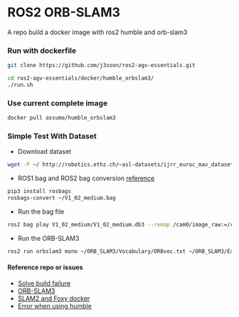# ROS2 ORB-SLAM3

A repo build a docker image with ros2 humble and orb-slam3

### Run with dockerfile

```bash
git clone https://github.com/j3soon/ros2-agv-essentials.git 
```

```bash
cd ros2-agv-essentials/docker/humble_orbslam3/
./run.sh
```

### Use current complete image

```bash
docker pull assume/humble_orbslam3
```

### Simple Test With Dataset

- Download dataset
```bash
wget -P ~/ http://robotics.ethz.ch/~asl-datasets/ijrr_euroc_mav_dataset/vicon_room1/V1_02_medium/V1_02_medium.bag
```
- ROS1 bag and ROS2 bag conversion [reference](https://docs.openvins.com/dev-ros1-to-ros2.html)
```bash
pip3 install rosbags
rosbags-convert ~/V1_02_medium.bag
```
- Run the bag file
```bash
ros2 bag play V1_02_medium/V1_02_medium.db3 --remap /cam0/image_raw:=/camera
```
- Run the ORB-SLAM3
```bash
ros2 run orbslam3 mono ~/ORB_SLAM3/Vocabulary/ORBvoc.txt ~/ORB_SLAM3/Examples_old/Monocular/EuRoC.yaml false
```

#### Reference repo or issues

- [Solve build failure](https://github.com/UZ-SLAMLab/ORB_SLAM3/issues/566)
- [ORB-SLAM3](https://github.com/UZ-SLAMLab/ORB_SLAM3)
- [SLAM2 and Foxy docker](https://github.com/alsora/ros2-ORB_SLAM2/tree/master)
- [Error when using humble](https://github.com/alsora/ros2-ORB_SLAM2/issues/8#issuecomment-1461570970)